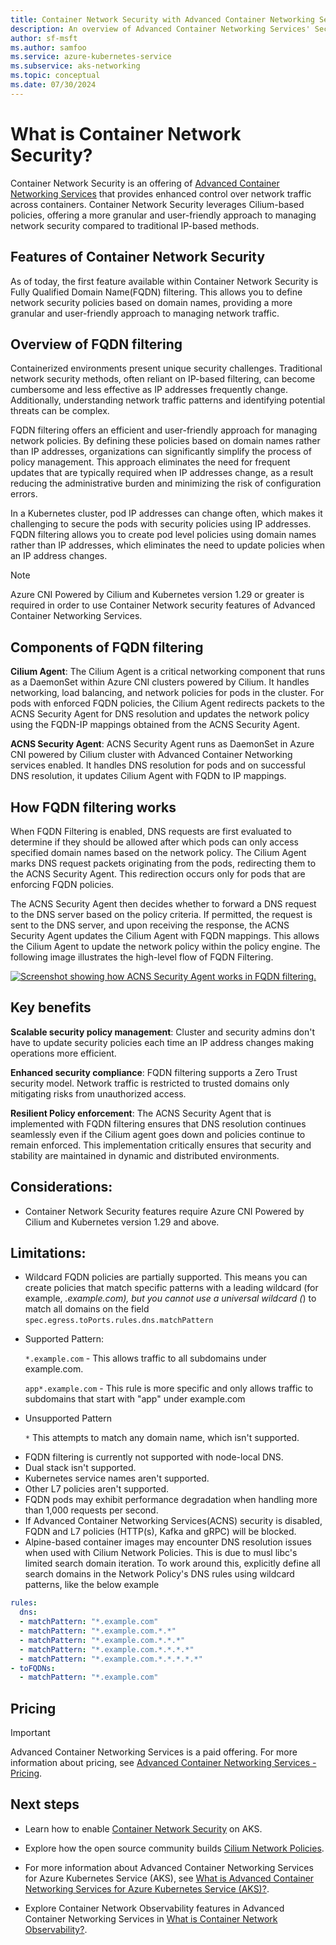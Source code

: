 ```yaml
---
title: Container Network Security with Advanced Container Networking Services (ACNS)
description: An overview of Advanced Container Networking Services' Security capabilities on Azure Kubernetes Service (AKS).
author: sf-msft
ms.author: samfoo
ms.service: azure-kubernetes-service
ms.subservice: aks-networking
ms.topic: conceptual
ms.date: 07/30/2024
---
```


# What is Container Network Security?

Container Network Security is an offering of [Advanced Container Networking Services](advanced-container-networking-services-overview.md) that provides enhanced control over network traffic across containers. Container Network Security leverages Cilium-based policies, offering a more granular and user-friendly approach to managing network security compared to traditional IP-based methods.

## Features of Container Network Security

As of today, the first feature available within Container Network Security is Fully Qualified Domain Name(FQDN) filtering. This allows you to define network security policies based on domain names, providing a more granular and user-friendly approach to managing network traffic.

## Overview of FQDN filtering

Containerized environments present unique security challenges. Traditional network security methods, often reliant on IP-based filtering, can become cumbersome and less effective as IP addresses frequently change. Additionally, understanding network traffic patterns and identifying potential threats can be complex.

FQDN filtering offers an efficient and user-friendly approach for managing network policies. By defining these policies based on domain names rather than IP addresses, organizations can significantly simplify the process of policy management. This approach eliminates the need for frequent updates that are typically required when IP addresses change, as a result reducing the administrative burden and minimizing the risk of configuration errors.

In a Kubernetes cluster, pod IP addresses can change often, which makes it challenging to secure the pods with security policies using IP addresses. FQDN filtering allows you to create pod level policies using domain names rather than IP addresses, which eliminates the need to update policies when an IP address changes.

> [!NOTE]
> Azure CNI Powered by Cilium and Kubernetes version 1.29 or greater is required in order to use Container Network security features of Advanced Container Networking Services.

## Components of FQDN filtering

**Cilium Agent**: The Cilium Agent is a critical networking component that runs as a DaemonSet within Azure CNI clusters powered by Cilium. It handles networking, load balancing, and network policies for pods in the cluster. For pods with enforced FQDN policies, the Cilium Agent redirects packets to the ACNS Security Agent for DNS resolution and updates the network policy using the FQDN-IP mappings obtained from the ACNS Security Agent.

**ACNS Security Agent**: ACNS Security Agent runs as DaemonSet in Azure CNI powered by Cilium cluster with Advanced Container Networking services enabled. It handles DNS resolution for pods and on successful DNS resolution, it updates Cilium Agent with FQDN to IP mappings.

## How FQDN filtering works

When FQDN Filtering is enabled, DNS requests are first evaluated to determine if they should be allowed after which pods can only access specified domain names based on the network policy. The Cilium Agent marks DNS request packets originating from the pods, redirecting them to the ACNS Security Agent. This redirection occurs only for pods that are enforcing FQDN policies.

The ACNS Security Agent then decides whether to forward a DNS request to the DNS server based on the policy criteria. If permitted, the request is sent to the DNS server, and upon receiving the response, the ACNS Security Agent updates the Cilium Agent with FQDN mappings. This allows the Cilium Agent to update the network policy within the policy engine. The following image illustrates the high-level flow of FQDN Filtering.

[![Screenshot showing how ACNS Security Agent works in FQDN filtering.](./media/how-dns-proxy-works.png)](./media/how-dns-proxy-works.png#lightbox)

## Key benefits

**Scalable security policy management**: Cluster and security admins don't have to update security policies each time an IP address changes making operations more efficient.

**Enhanced security compliance**: FQDN filtering supports a Zero Trust security model. Network traffic is restricted to trusted domains only mitigating risks from unauthorized access.

**Resilient Policy enforcement**: The ACNS Security Agent that is implemented with FQDN filtering ensures that DNS resolution continues seamlessly even if the Cilium agent goes down and policies continue to remain enforced. This implementation critically ensures that security and stability are maintained in dynamic and distributed environments.

## Considerations:

* Container Network Security features require Azure CNI Powered by Cilium and Kubernetes version 1.29 and above.

## Limitations:

* Wildcard FQDN policies are partially supported. This means you can create policies that match specific patterns with a leading wildcard (for example, *.example.com), but you cannot use a universal wildcard (*) to match all domains on the field `spec.egress.toPorts.rules.dns.matchPattern`
- Supported Pattern:

    `*.example.com` - This allows traffic to all subdomains under example.com.

    `app*.example.com` - This rule is more specific and only allows traffic to subdomains that start with "app" under example.com

- Unsupported Pattern
    
    `*` This attempts to match any domain name, which isn't supported.

* FQDN filtering is currently not supported with node-local DNS.
* Dual stack isn't supported.
* Kubernetes service names aren't supported.
* Other L7 policies aren't supported.
* FQDN pods may exhibit performance degradation when handling more than 1,000 requests per second.
* If Advanced Container Networking Services(ACNS) security is disabled, FQDN and L7 policies (HTTP(s), Kafka and gRPC) will be blocked.
* Alpine-based container images may encounter DNS resolution issues when used with Cilium Network Policies. This is due to musl libc's limited search domain iteration. To work around this, explicitly define all search domains in the Network Policy's DNS rules using wildcard patterns, like the below example

```yml
rules:
  dns:
  - matchPattern: "*.example.com"
  - matchPattern: "*.example.com.*.*"
  - matchPattern: "*.example.com.*.*.*"
  - matchPattern: "*.example.com.*.*.*.*"
  - matchPattern: "*.example.com.*.*.*.*.*"
- toFQDNs:
  - matchPattern: "*.example.com"
```

## Pricing
> [!IMPORTANT]
> Advanced Container Networking Services is a paid offering. For more information about pricing, see [Advanced Container Networking Services - Pricing](https://azure.microsoft.com/pricing/details/azure-container-networking-services/).


## Next steps

* Learn how to enable [Container Network Security](how-to-apply-fqdn-filtering-policies.md) on AKS.

* Explore how the open source community builds [Cilium Network Policies](https://docs.cilium.io/en/latest/security/policy/).

* For more information about Advanced Container Networking Services for Azure Kubernetes Service (AKS), see [What is Advanced Container Networking Services for Azure Kubernetes Service (AKS)?](advanced-container-networking-services-overview.md).

* Explore Container Network Observability features in Advanced Container Networking Services in [What is Container Network Observability?](container-network-observability-concepts.md).

